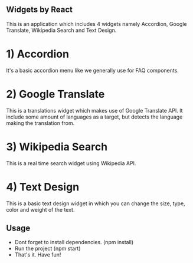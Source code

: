 
## Widgets by React

This is an application which includes 4 widgets namely Accordion, Google Translate, Wikipedia Search and Text Design.



# 1) Accordion

It's a basic accordion menu like we generally use for FAQ components. 

# 2) Google Translate

This is a translations widget which makes use of Google Translate API. It include some amount of languages as a target, but detects the language making the translation from. 

# 3) Wikipedia Search

This is a real time search widget using Wikipedia API.

# 4) Text Design

This is a basic text design widget in which you can change the size, type, color and weight of the text. 


## Usage

- Dont forget to install dependencies. (npm install)
- Run the project (npm start)
- That's it. Have fun!
